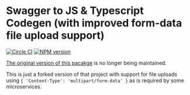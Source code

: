 # Swagger to JS & Typescript Codegen (with improved form-data file upload support)
[![Circle CI](https://circleci.com/gh/wcandillon/swagger-js-codegen.svg?style=svg)](https://circleci.com/gh/wcandillon/swagger-js-codegen) [![NPM version](http://img.shields.io/npm/v/swagger-js-codegen.svg?style=flat)](http://badge.fury.io/js/swagger-js-codegen)

[The original version of this pacakge](https://github.com/wcandillon/swagger-js-codegen) is no longer being maintained.

This is just a forked version of that project with support for file uploads using `{ 'Content-Type': 'multipart/form-data' }` as is required by some microservices.